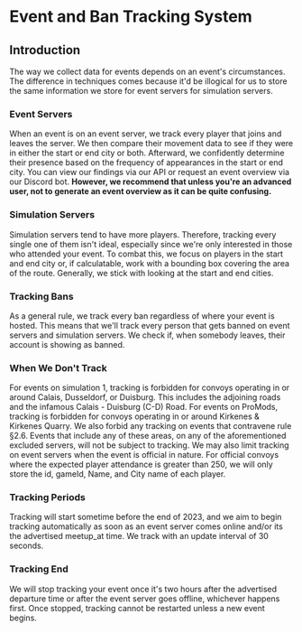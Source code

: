 # Event and Ban Tracking System

## Introduction

The way we collect data for events depends on an event's circumstances. The difference in techniques comes because it'd be illogical for us to store the same information we store for event servers for simulation servers.

### Event Servers

When an event is on an event server, we track every player that joins and leaves the server. We then compare their movement data to see if they were in either the start or end city or both. Afterward, we confidently determine their presence based on the frequency of appearances in the start or end city. You can view our findings via our API or request an event overview via our Discord bot. **However, we recommend that unless you're an advanced user, not to generate an event overview as it can be quite confusing.**

### Simulation Servers

Simulation servers tend to have more players. Therefore, tracking every single one of them isn't ideal, especially since we're only interested in those who attended your event. To combat this, we focus on players in the start and end city or, if calculatable, work with a bounding box covering the area of the route. Generally, we stick with looking at the start and end cities.

### Tracking Bans

As a general rule, we track every ban regardless of where your event is hosted. This means that we'll track every person that gets banned on event servers and simulation servers. We check if, when somebody leaves, their account is showing as banned.

### When We Don't Track

For events on simulation 1, tracking is forbidden for convoys operating in or around Calais, Dusseldorf, or Duisburg. This includes the adjoining roads and the infamous Calais - Duisburg (C-D) Road. For events on ProMods, tracking is forbidden for convoys operating in or around Kirkenes & Kirkenes Quarry. We also forbid any tracking on events that contravene rule §2.6. Events that include any of these areas, on any of the aforementioned excluded servers, will not be subject to tracking. We may also limit tracking on event servers when the event is official in nature. For official convoys where the expected player attendance is greater than 250, we will only store the id, gameId, Name, and City name of each player.

### Tracking Periods

Tracking will start sometime before the end of 2023, and we aim to begin tracking automatically as soon as an event server comes online and/or its the advertised meetup_at time. We track with an update interval of 30 seconds.

### Tracking End

We will stop tracking your event once it's two hours after the advertised departure time or after the event server goes offline, whichever happens first. Once stopped, tracking cannot be restarted unless a new event begins.
